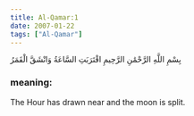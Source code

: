 ```yaml
---
title: Al-Qamar:1
date: 2007-01-22
tags: ["Al-Qamar"]
---
```

بِسْمِ اللَّهِ الرَّحْمَٰنِ الرَّحِيمِ اقْتَرَبَتِ السَّاعَةُ وَانْشَقَّ الْقَمَرُ
### meaning: 
The Hour has drawn near and the moon is split.

